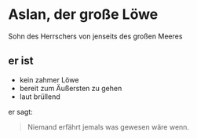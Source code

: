 # Aslan, der große Löwe

Sohn des Herrschers von jenseits des großen Meeres

## er ist

* kein zahmer Löwe
* bereit zum Äußersten zu gehen
* laut brüllend

er sagt:

> Niemand erfährt jemals was gewesen wäre wenn.